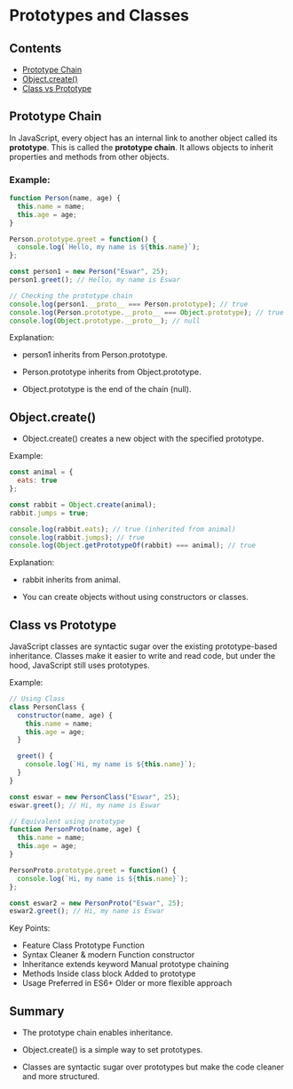 # Prototypes and Classes  


## Contents
- [Prototype Chain](#prototype-chain)
- [Object.create()](#objectcreate)
- [Class vs Prototype](#class-vs-prototype)



## Prototype Chain

In JavaScript, every object has an internal link to another object called its **prototype**. This is called the **prototype chain**. It allows objects to inherit properties and methods from other objects.

### Example:

```javascript
function Person(name, age) {
  this.name = name;
  this.age = age;
}

Person.prototype.greet = function() {
  console.log(`Hello, my name is ${this.name}`);
};

const person1 = new Person("Eswar", 25);
person1.greet(); // Hello, my name is Eswar

// Checking the prototype chain
console.log(person1.__proto__ === Person.prototype); // true
console.log(Person.prototype.__proto__ === Object.prototype); // true
console.log(Object.prototype.__proto__); // null
```

Explanation:

- person1 inherits from Person.prototype.

- Person.prototype inherits from Object.prototype.

- Object.prototype is the end of the chain (null).


## Object.create()

- Object.create() creates a new object with the specified prototype.

Example:

```js
const animal = {
  eats: true
};

const rabbit = Object.create(animal);
rabbit.jumps = true;

console.log(rabbit.eats); // true (inherited from animal)
console.log(rabbit.jumps); // true
console.log(Object.getPrototypeOf(rabbit) === animal); // true

```

Explanation:

- rabbit inherits from animal.

- You can create objects without using constructors or classes.

##  Class vs Prototype

JavaScript classes are syntactic sugar over the existing prototype-based inheritance. Classes make it easier to write and read code, but under the hood, JavaScript still uses prototypes.

Example:

```js
// Using Class
class PersonClass {
  constructor(name, age) {
    this.name = name;
    this.age = age;
  }

  greet() {
    console.log(`Hi, my name is ${this.name}`);
  }
}

const eswar = new PersonClass("Eswar", 25);
eswar.greet(); // Hi, my name is Eswar

// Equivalent using prototype
function PersonProto(name, age) {
  this.name = name;
  this.age = age;
}

PersonProto.prototype.greet = function() {
  console.log(`Hi, my name is ${this.name}`);
};

const eswar2 = new PersonProto("Eswar", 25);
eswar2.greet(); // Hi, my name is Eswar
```


Key Points:

- Feature	Class	Prototype Function
- Syntax	Cleaner & modern	Function constructor
- Inheritance	extends keyword	Manual prototype chaining
- Methods	Inside class block	Added to prototype
- Usage	Preferred in ES6+	Older or more flexible approach


## Summary

- The prototype chain enables inheritance.

- Object.create() is a simple way to set prototypes.

- Classes are syntactic sugar over prototypes but make the code cleaner and more structured.